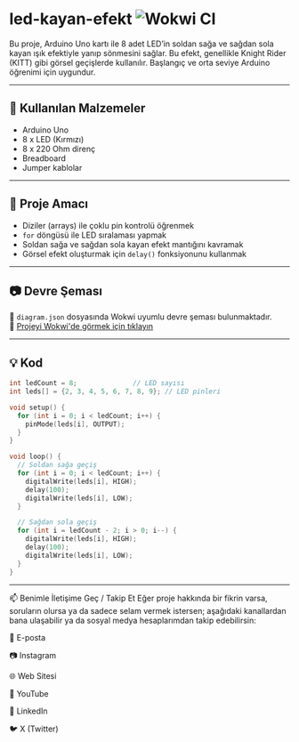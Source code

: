 # led-kayan-efekt ![Wokwi CI](https://github.com/robotdevre/led-kayan-efekt/actions/workflows/wokwi.yml/badge.svg)

Bu proje, Arduino Uno kartı ile 8 adet LED’in soldan sağa ve sağdan sola kayan ışık efektiyle yanıp sönmesini sağlar. Bu efekt, genellikle Knight Rider (KITT) gibi görsel geçişlerde kullanılır. Başlangıç ve orta seviye Arduino öğrenimi için uygundur.

---

## 🔧 Kullanılan Malzemeler

- Arduino Uno  
- 8 x LED (Kırmızı)  
- 8 x 220 Ohm direnç  
- Breadboard  
- Jumper kablolar  

---

## 🎯 Proje Amacı

- Diziler (arrays) ile çoklu pin kontrolü öğrenmek  
- `for` döngüsü ile LED sıralaması yapmak  
- Soldan sağa ve sağdan sola kayan efekt mantığını kavramak  
- Görsel efekt oluşturmak için `delay()` fonksiyonunu kullanmak  

---

## 📷 Devre Şeması

📁 `diagram.json` dosyasında Wokwi uyumlu devre şeması bulunmaktadır.  
🔗 [Projeyi Wokwi'de görmek için tıklayın](https://wokwi.com/projects/426609331783848961)

---

## 💡 Kod

```cpp
int ledCount = 8;              // LED sayısı
int leds[] = {2, 3, 4, 5, 6, 7, 8, 9}; // LED pinleri

void setup() {
  for (int i = 0; i < ledCount; i++) {
    pinMode(leds[i], OUTPUT);
  }
}

void loop() {
  // Soldan sağa geçiş
  for (int i = 0; i < ledCount; i++) {
    digitalWrite(leds[i], HIGH);
    delay(100);
    digitalWrite(leds[i], LOW);
  }

  // Sağdan sola geçiş
  for (int i = ledCount - 2; i > 0; i--) {
    digitalWrite(leds[i], HIGH);
    delay(100);
    digitalWrite(leds[i], LOW);
  }
}
``` 
---

📫 Benimle İletişime Geç / Takip Et
Eğer proje hakkında bir fikrin varsa, soruların olursa ya da sadece selam vermek istersen; aşağıdaki kanallardan bana ulaşabilir ya da sosyal medya hesaplarımdan takip edebilirsin:

📧 E-posta

📷 Instagram

🌐 Web Sitesi

🎥 YouTube

💼 LinkedIn

🐦 X (Twitter)
